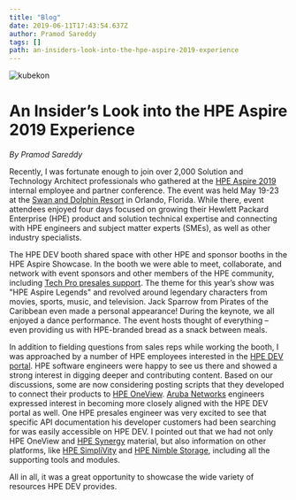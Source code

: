 ```yaml
---
title: "Blog"
date: 2019-06-11T17:43:54.637Z
author: Pramod Sareddy 
tags: []
path: an-insiders-look-into-the-hpe-aspire-2019-experience
---
```

![kubekon](https://hpe-developer-portal.s3.amazonaws.com/uploads/media/2019/5/kubekon-1560274711136.png)

# An Insider’s Look into the HPE Aspire 2019 Experience

*By Pramod Sareddy*

Recently, I was fortunate enough to join over 2,000 Solution and Technology Architect professionals who gathered at the [HPE Aspire 2019](http://www.hpeaspire.com/) internal employee and partner conference. The event was held May 19-23 at the [Swan and Dolphin Resort](https://www.swandolphin.com/) in Orlando, Florida. While there, event attendees enjoyed four days focused on growing their Hewlett Packard Enterprise (HPE) product and solution technical expertise and connecting with HPE engineers and subject matter experts (SMEs), as well as other industry specialists.

The HPE DEV booth shared space with other HPE and sponsor booths in the HPE Aspire Showcase. In the booth we were able to meet, collaborate, and network with event sponsors and other members of the HPE community, including [Tech Pro presales support](https://techpro.hpe.com/hpelogin.aspx?HPPSESSION=NO). The theme for this year’s show was "HPE Aspire Legends" and revolved around legendary characters from movies, sports, music, and television. Jack Sparrow from Pirates of the Caribbean even made a personal appearance! During the keynote, we all enjoyed a dance performance. The event hosts thought of everything – even providing us with HPE-branded bread as a snack between meals.

In addition to fielding questions from sales reps while working the booth, I was approached by a number of HPE employees interested in the [HPE DEV portal](https://developer.hpe.com/). HPE software engineers were happy to see us there and showed a strong interest in digging deeper and contributing content. Based on our discussions, some are now considering posting scripts that they developed to connect their products to [HPE OneView](https://www.hpe.com/us/en/integrated-systems/software.html). [Aruba Networks](https://www.arubanetworks.com/) engineers expressed interest in becoming more closely aligned with the HPE DEV portal as well.
One HPE presales engineer was very excited to see that specific API documentation his developer customers had been searching for was easily accessible on HPE DEV. I pointed out that we had not only HPE OneView and [HPE Synergy](https://www.hpe.com/us/en/integrated-systems/synergy.html) material, but also information on other platforms, like [HPE SimpliVity](https://www.hpe.com/us/en/integrated-systems/simplivity.html) and [HPE Nimble Storage](https://www.hpe.com/us/en/storage/nimble.html), including all the supporting tools and modules.

All in all, it was a great opportunity to showcase the wide variety of resources HPE DEV provides.